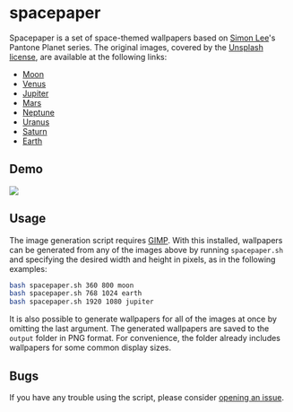 # spacepaper

Spacepaper is a set of space-themed wallpapers based on [Simon Lee](https://unsplash.com/@simonppt)'s Pantone Planet series. The original images, covered by the [Unsplash license](https://unsplash.com/license), are available at the following links:

- [Moon](https://unsplash.com/photos/a-black-and-white-photo-of-the-moon-m0p-ALuA1ok)
- [Venus](https://unsplash.com/photos/a-piece-of-paper-with-a-picture-of-a-planet-on-it-O3oIMSvv6O8)
- [Jupiter](https://unsplash.com/photos/a-picture-of-a-planet-with-the-name-jupiter-on-it-_B7LjqNXu5Q)
- [Mars](https://unsplash.com/photos/a-close-up-of-a-picture-of-a-mars-planet-hrOXaenH640)
- [Neptune](https://unsplash.com/photos/a-picture-of-a-blue-object-on-a-blue-background-MzZ4WW3IT_U)
- [Uranus](https://unsplash.com/photos/a-picture-of-a-round-object-with-the-name-uranus-on-it-A6OTC1-Ok-A)
- [Saturn](https://unsplash.com/photos/a-saturn-planet-with-the-name-saturn-on-it-z1vpjHAq1o8)
- [Earth](https://unsplash.com/photos/a-picture-of-the-earth-taken-from-space-eGALMCJ_Cvk)

## Demo

![](https://placehold.co/1920x1080)

## Usage

The image generation script requires [GIMP](https://www.gimp.org/). With this installed, wallpapers can be generated from any of the images above by running `spacepaper.sh` and specifying the desired width and height in pixels, as in the following examples:

```bash
bash spacepaper.sh 360 800 moon
bash spacepaper.sh 768 1024 earth
bash spacepaper.sh 1920 1080 jupiter
```

It is also possible to generate wallpapers for all of the images at once by omitting the last argument. The generated wallpapers are saved to the `output` folder in PNG format. For convenience, the folder already includes wallpapers for some common display sizes.

## Bugs

If you have any trouble using the script, please consider [opening an issue](https://github.com/piazzai/spacepaper/issues).
